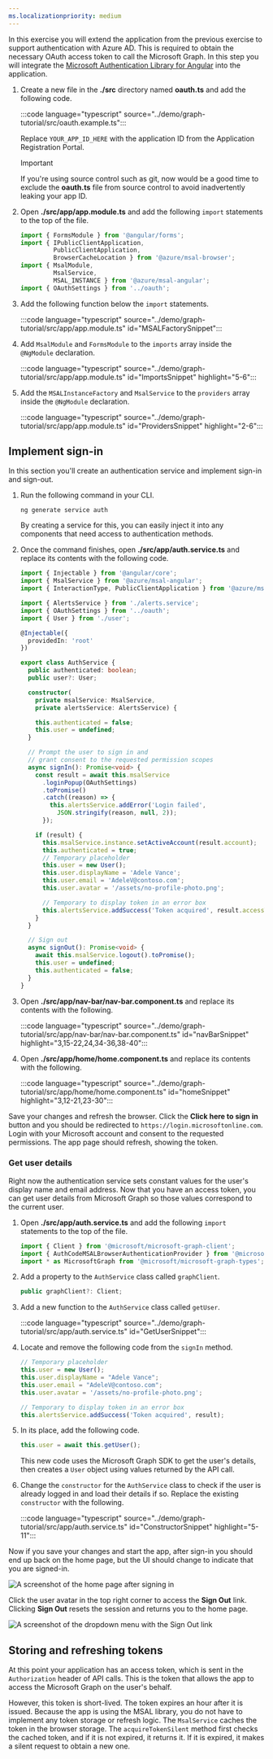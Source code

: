 ```yaml
---
ms.localizationpriority: medium
---
```


<!-- markdownlint-disable MD002 MD041 -->

In this exercise you will extend the application from the previous exercise to support authentication with Azure AD. This is required to obtain the necessary OAuth access token to call the Microsoft Graph. In this step you will integrate the [Microsoft Authentication Library for Angular](https://github.com/AzureAD/microsoft-authentication-library-for-js/blob/dev/lib/msal-angular/README.md) into the application.

1. Create a new file in the **./src** directory named **oauth.ts** and add the following code.

    :::code language="typescript" source="../demo/graph-tutorial/src/oauth.example.ts":::

    Replace `YOUR_APP_ID_HERE` with the application ID from the Application Registration Portal.

    > [!IMPORTANT]
    > If you're using source control such as git, now would be a good time to exclude the **oauth.ts** file from source control to avoid inadvertently leaking your app ID.

1. Open **./src/app/app.module.ts** and add the following `import` statements to the top of the file.

    ```typescript
    import { FormsModule } from '@angular/forms';
    import { IPublicClientApplication,
             PublicClientApplication,
             BrowserCacheLocation } from '@azure/msal-browser';
    import { MsalModule,
             MsalService,
             MSAL_INSTANCE } from '@azure/msal-angular';
    import { OAuthSettings } from '../oauth';
    ```

1. Add the following function below the `import` statements.

    :::code language="typescript" source="../demo/graph-tutorial/src/app/app.module.ts" id="MSALFactorySnippet":::

1. Add `MsalModule` and `FormsModule` to the `imports` array inside the `@NgModule` declaration.

    :::code language="typescript" source="../demo/graph-tutorial/src/app/app.module.ts" id="ImportsSnippet" highlight="5-6":::

1. Add the `MSALInstanceFactory` and `MsalService` to the `providers` array inside the `@NgModule` declaration.

    :::code language="typescript" source="../demo/graph-tutorial/src/app/app.module.ts" id="ProvidersSnippet" highlight="2-6":::

## Implement sign-in

In this section you'll create an authentication service and implement sign-in and sign-out.

1. Run the following command in your CLI.

    ```Shell
    ng generate service auth
    ```

    By creating a service for this, you can easily inject it into any components that need access to authentication methods.

1. Once the command finishes, open **./src/app/auth.service.ts** and replace its contents with the following code.

    ```typescript
    import { Injectable } from '@angular/core';
    import { MsalService } from '@azure/msal-angular';
    import { InteractionType, PublicClientApplication } from '@azure/msal-browser';

    import { AlertsService } from './alerts.service';
    import { OAuthSettings } from '../oauth';
    import { User } from './user';

    @Injectable({
      providedIn: 'root'
    })

    export class AuthService {
      public authenticated: boolean;
      public user?: User;

      constructor(
        private msalService: MsalService,
        private alertsService: AlertsService) {

        this.authenticated = false;
        this.user = undefined;
      }

      // Prompt the user to sign in and
      // grant consent to the requested permission scopes
      async signIn(): Promise<void> {
        const result = await this.msalService
          .loginPopup(OAuthSettings)
          .toPromise()
          .catch((reason) => {
            this.alertsService.addError('Login failed',
              JSON.stringify(reason, null, 2));
          });

        if (result) {
          this.msalService.instance.setActiveAccount(result.account);
          this.authenticated = true;
          // Temporary placeholder
          this.user = new User();
          this.user.displayName = 'Adele Vance';
          this.user.email = 'AdeleV@contoso.com';
          this.user.avatar = '/assets/no-profile-photo.png';

          // Temporary to display token in an error box
          this.alertsService.addSuccess('Token acquired', result.accessToken);
        }
      }

      // Sign out
      async signOut(): Promise<void> {
        await this.msalService.logout().toPromise();
        this.user = undefined;
        this.authenticated = false;
      }
    }
    ```

1. Open **./src/app/nav-bar/nav-bar.component.ts** and replace its contents with the following.

    :::code language="typescript" source="../demo/graph-tutorial/src/app/nav-bar/nav-bar.component.ts" id="navBarSnippet" highlight="3,15-22,24,34-36,38-40":::

1. Open **./src/app/home/home.component.ts** and replace its contents with the following.

    :::code language="typescript" source="../demo/graph-tutorial/src/app/home/home.component.ts" id="homeSnippet" highlight="3,12-21,23-30":::

Save your changes and refresh the browser. Click the **Click here to sign in** button and you should be redirected to `https://login.microsoftonline.com`. Login with your Microsoft account and consent to the requested permissions. The app page should refresh, showing the token.

### Get user details

Right now the authentication service sets constant values for the user's display name and email address. Now that you have an access token, you can get user details from Microsoft Graph so those values correspond to the current user.

1. Open **./src/app/auth.service.ts** and add the following `import` statements to the top of the file.

    ```typescript
    import { Client } from '@microsoft/microsoft-graph-client';
    import { AuthCodeMSALBrowserAuthenticationProvider } from '@microsoft/microsoft-graph-client/authProviders/authCodeMsalBrowser';
    import * as MicrosoftGraph from '@microsoft/microsoft-graph-types';
    ```

1. Add a property to the `AuthService` class called `graphClient`.

    ```typescript
    public graphClient?: Client;
    ```

1. Add a new function to the `AuthService` class called `getUser`.

    :::code language="typescript" source="../demo/graph-tutorial/src/app/auth.service.ts" id="GetUserSnippet":::

1. Locate and remove the following code from the `signIn` method.

    ```typescript
    // Temporary placeholder
    this.user = new User();
    this.user.displayName = "Adele Vance";
    this.user.email = "AdeleV@contoso.com";
    this.user.avatar = '/assets/no-profile-photo.png';

    // Temporary to display token in an error box
    this.alertsService.addSuccess('Token acquired', result);
    ```

1. In its place, add the following code.

    ```typescript
    this.user = await this.getUser();
    ```

    This new code uses the Microsoft Graph SDK to get the user's details, then creates a `User` object using values returned by the API call.

1. Change the `constructor` for the `AuthService` class to check if the user is already logged in and load their details if so. Replace the existing `constructor` with the following.

    :::code language="typescript" source="../demo/graph-tutorial/src/app/auth.service.ts" id="ConstructorSnippet" highlight="5-11":::

Now if you save your changes and start the app, after sign-in you should end up back on the home page, but the UI should change to indicate that you are signed-in.

![A screenshot of the home page after signing in](./images/add-aad-auth-01.png)

Click the user avatar in the top right corner to access the **Sign Out** link. Clicking **Sign Out** resets the session and returns you to the home page.

![A screenshot of the dropdown menu with the Sign Out link](./images/add-aad-auth-02.png)

## Storing and refreshing tokens

At this point your application has an access token, which is sent in the `Authorization` header of API calls. This is the token that allows the app to access the Microsoft Graph on the user's behalf.

However, this token is short-lived. The token expires an hour after it is issued. Because the app is using the MSAL library, you do not have to implement any token storage or refresh logic. The `MsalService` caches the token in the browser storage. The `acquireTokenSilent` method first checks the cached token, and if it is not expired, it returns it. If it is expired, it makes a silent request to obtain a new one.
